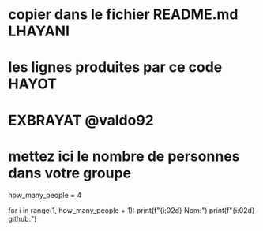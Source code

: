 # copier dans le fichier README.md LHAYANI
# les lignes produites par ce code HAYOT
# EXBRAYAT @valdo92
# mettez ici le nombre de personnes dans votre groupe

how_many_people = 4

for i in range(1, how_many_people + 1):
    print(f"{i:02d} Nom:")
    print(f"{i:02d} github:")
